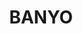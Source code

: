 ---
lastmod: '2025-04-06T06:05:21+00:00'
latitude: -27.373947
layout: suburb
longitude: 153.084784
postcode: '4014'
state: QLD
title: BANYO
url: /qld/banyo/
---